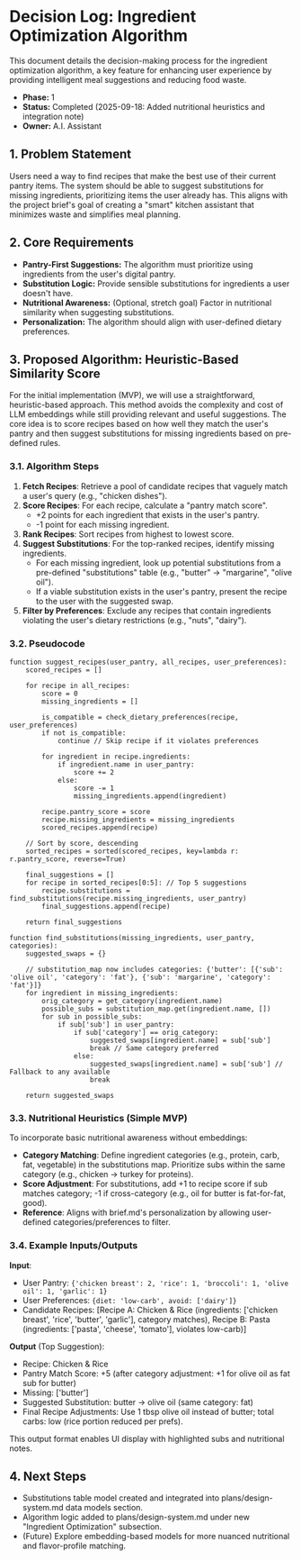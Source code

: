 # Decision Log: Ingredient Optimization Algorithm

This document details the decision-making process for the ingredient optimization algorithm, a key feature for enhancing user experience by providing intelligent meal suggestions and reducing food waste.

*   **Phase:** 1
*   **Status:** Completed (2025-09-18: Added nutritional heuristics and integration note)
*   **Owner:** A.I. Assistant

## 1. Problem Statement

Users need a way to find recipes that make the best use of their current pantry items. The system should be able to suggest substitutions for missing ingredients, prioritizing items the user already has. This aligns with the project brief's goal of creating a "smart" kitchen assistant that minimizes waste and simplifies meal planning.

## 2. Core Requirements

*   **Pantry-First Suggestions:** The algorithm must prioritize using ingredients from the user's digital pantry.
*   **Substitution Logic:** Provide sensible substitutions for ingredients a user doesn't have.
*   **Nutritional Awareness:** (Optional, stretch goal) Factor in nutritional similarity when suggesting substitutions.
*   **Personalization:** The algorithm should align with user-defined dietary preferences.

## 3. Proposed Algorithm: Heuristic-Based Similarity Score

For the initial implementation (MVP), we will use a straightforward, heuristic-based approach. This method avoids the complexity and cost of LLM embeddings while still providing relevant and useful suggestions. The core idea is to score recipes based on how well they match the user's pantry and then suggest substitutions for missing ingredients based on pre-defined rules.

### 3.1. Algorithm Steps

1.  **Fetch Recipes**: Retrieve a pool of candidate recipes that vaguely match a user's query (e.g., "chicken dishes").
2.  **Score Recipes**: For each recipe, calculate a "pantry match score".
    *   +2 points for each ingredient that exists in the user's pantry.
    *   -1 point for each missing ingredient.
3.  **Rank Recipes**: Sort recipes from highest to lowest score.
4.  **Suggest Substitutions**: For the top-ranked recipes, identify missing ingredients.
    *   For each missing ingredient, look up potential substitutions from a pre-defined "substitutions" table (e.g., "butter" -> "margarine", "olive oil").
    *   If a viable substitution exists in the user's pantry, present the recipe to the user with the suggested swap.
5.  **Filter by Preferences**: Exclude any recipes that contain ingredients violating the user's dietary restrictions (e.g., "nuts", "dairy").

### 3.2. Pseudocode

```
function suggest_recipes(user_pantry, all_recipes, user_preferences):
    scored_recipes = []

    for recipe in all_recipes:
        score = 0
        missing_ingredients = []

        is_compatible = check_dietary_preferences(recipe, user_preferences)
        if not is_compatible:
            continue // Skip recipe if it violates preferences

        for ingredient in recipe.ingredients:
            if ingredient.name in user_pantry:
                score += 2
            else:
                score -= 1
                missing_ingredients.append(ingredient)

        recipe.pantry_score = score
        recipe.missing_ingredients = missing_ingredients
        scored_recipes.append(recipe)

    // Sort by score, descending
    sorted_recipes = sorted(scored_recipes, key=lambda r: r.pantry_score, reverse=True)

    final_suggestions = []
    for recipe in sorted_recipes[0:5]: // Top 5 suggestions
        recipe.substitutions = find_substitutions(recipe.missing_ingredients, user_pantry)
        final_suggestions.append(recipe)
        
    return final_suggestions

function find_substitutions(missing_ingredients, user_pantry, categories):
    suggested_swaps = {}
    
    // substitution_map now includes categories: {'butter': [{'sub': 'olive oil', 'category': 'fat'}, {'sub': 'margarine', 'category': 'fat'}]}
    for ingredient in missing_ingredients:
        orig_category = get_category(ingredient.name)
        possible_subs = substitution_map.get(ingredient.name, [])
        for sub in possible_subs:
            if sub['sub'] in user_pantry:
                if sub['category'] == orig_category:
                    suggested_swaps[ingredient.name] = sub['sub']
                    break // Same category preferred
                else:
                    suggested_swaps[ingredient.name] = sub['sub'] // Fallback to any available
                    break
                    
    return suggested_swaps
```

### 3.3. Nutritional Heuristics (Simple MVP)
To incorporate basic nutritional awareness without embeddings:
- **Category Matching**: Define ingredient categories (e.g., protein, carb, fat, vegetable) in the substitutions map. Prioritize subs within the same category (e.g., chicken -> turkey for proteins).
- **Score Adjustment**: For substitutions, add +1 to recipe score if sub matches category; -1 if cross-category (e.g., oil for butter is fat-for-fat, good).
- **Reference**: Aligns with brief.md's personalization by allowing user-defined categories/preferences to filter.

### 3.4. Example Inputs/Outputs
**Input**:
- User Pantry: `{'chicken breast': 2, 'rice': 1, 'broccoli': 1, 'olive oil': 1, 'garlic': 1}`
- User Preferences: `{diet: 'low-carb', avoid: ['dairy']}`
- Candidate Recipes: [Recipe A: Chicken & Rice (ingredients: ['chicken breast', 'rice', 'butter', 'garlic'], category matches), Recipe B: Pasta (ingredients: ['pasta', 'cheese', 'tomato'], violates low-carb)]

**Output** (Top Suggestion):
- Recipe: Chicken & Rice
- Pantry Match Score: +5 (after category adjustment: +1 for olive oil as fat sub for butter)
- Missing: ['butter']
- Suggested Substitution: butter -> olive oil (same category: fat)
- Final Recipe Adjustments: Use 1 tbsp olive oil instead of butter; total carbs: low (rice portion reduced per prefs).

This output format enables UI display with highlighted subs and nutritional notes.

## 4. Next Steps
*   Substitutions table model created and integrated into plans/design-system.md data models section.
*   Algorithm logic added to plans/design-system.md under new "Ingredient Optimization" subsection.
*   (Future) Explore embedding-based models for more nuanced nutritional and flavor-profile matching.
